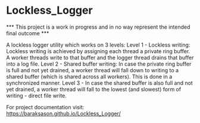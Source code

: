 # Lockless_Logger

*** This project is a work in progress and in no way represent the intended final outcome ***

A lockless logger utility which works on 3 levels:
Level 1 - Lockless writing:
 	Lockless writing is achieved by assigning each thread a private ring buffer.
 	A worker threads write to that buffer and the logger thread drains that buffer into
 	a log file.
Level 2 - Shared buffer writing:
  	In case the private ring buffer is full and not yet drained, a worker thread will
  	fall down to writing to a shared buffer (which is shared across all workers).
  	This is done in a synchronized manner.
Level 3 - In case the shared buffer is also full and not yet
  	drained, a worker thread will fall to the lowest (and slowest) form of writing - direct
 	file write.

For project documentation visit:
https://baraksason.github.io/Lockless_Logger/
